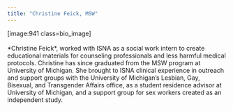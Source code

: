 ```yaml
---
title: "Christine Feick, MSW"
---
```


[image:941 class=bio_image]<br><br>\*Christine Feick\*, worked with <span class="caps">ISNA</span> as a social work intern to create educational materials for counseling professionals and less harmful medical protocols. Christine has since graduated from the <span class="caps">MSW</span> program at University of Michigan. She brought to <span class="caps">ISNA</span> clinical experience in outreach and support groups with the University of Michigan’s Lesbian, Gay, Bisexual, and Transgender Affairs office, as a student residence advisor at University of Michigan, and a support group for sex workers created as an independent study.
